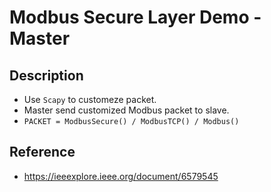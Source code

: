 # Modbus Secure Layer Demo - Master

## Description

- Use `Scapy` to customeze packet.
- Master send customized Modbus packet to slave.
- `PACKET = ModbusSecure() / ModbusTCP() / Modbus()`


## Reference

- https://ieeexplore.ieee.org/document/6579545
